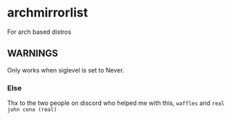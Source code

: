 # archmirrorlist
For arch based distros

## WARNINGS
Only works when siglevel is set to Never.

### Else
Thx to the two people on discord who helped me with this, `waffles` and `real john cena (real)`
